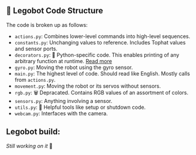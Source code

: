## :file_folder: Legobot Code Structure
The code is broken up as follows:

- `actions.py`: Combines lower-level commands into high-level sequences.
- `constants.py`: Unchanging values to reference. Includes Tophat values and sensor ports.
- `decorators.py`: :snake: Python-specific code. This enables printing of any arbitrary function at runtime. [Read more][Decorators example]
- `gyro.py`: Moving the robot using the gyro sensor.
- `main.py`: The highest level of code. Should read like English. Mostly calls from `actions.py`.
- `movement.py`: Moving the robot or its servos without sensors.
- `rgb.py`: :wastebasket: Depracated. Contains RGB values of an assortment of colors.
- `sensors.py`: Anything involving a sensor.
- `utils.py`: :hammer: Helpful tools like setup or shutdown code.
- `webcam.py`: Interfaces with the camera.

[Decorators example]: https://github.com/dotcomstar/DecoratorsExample


## Legobot build:
*Still working on it* :see_no_evil:
